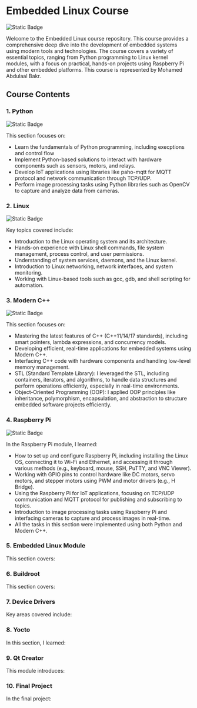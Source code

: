 # Embedded Linux Course
![Static Badge](https://img.shields.io/badge/Embedded%20Linux-35%25-blue?style=plastic&logo=github&logoColor=white&label=Embedded%20Linux&labelColor=Black&color=blue)

Welcome to the Embedded Linux course repository. This course provides a comprehensive deep dive into the development of embedded systems using modern tools and technologies. The course covers a variety of essential topics, ranging from Python programming to Linux kernel modules, with a focus on practical, hands-on projects using Raspberry Pi and other embedded platforms.
This course is represented by Mohamed Abdulaal Bakr.

## Course Contents

### 1. Python 
![Static Badge](https://img.shields.io/badge/Python%20-100%25%20-%20%20Blue?style=plastic&logo=Python&logoColor=%233776AB&logoSize=auto&label=Python&labelColor=gray&color=blue)


This section focuses on:
- Learn the fundamentals of Python programming, including execptions and control flow
- Implement Python-based solutions to interact with hardware components such as sensors, motors, and relays.
- Develop IoT applications using libraries like paho-mqtt for MQTT protocol and network communication through TCP/UDP.
- Perform image processing tasks using Python libraries such as OpenCV to capture and analyze data from cameras.

### 2. Linux
![Static Badge](https://img.shields.io/badge/Python%20-100%25%20-%20%20Blue?style=plastic&logo=linux&logoColor=%23FCC624&logoSize=auto&label=Linux&labelColor=gray&color=violet)


Key topics covered include:
- Introduction to the Linux operating system and its architecture.
- Hands-on experience with Linux shell commands, file system management, process control, and user permissions.
- Understanding of system services, daemons, and the Linux kernel.
- Introduction to Linux networking, network interfaces, and system monitoring.
- Working with Linux-based tools such as gcc, gdb, and shell scripting for automation.

### 3. Modern C++
![Static Badge](https://img.shields.io/badge/Python%20-100%25%20-%20%20Blue?style=plastic&logo=cplusplus&logoColor=%2300599C&logoSize=auto&label=Modern%20C%2B%2B&labelColor=gray&color=orange)


This section focuses on:
- Mastering the latest features of C++ (C++11/14/17 standards), including smart pointers, lambda expressions, and concurrency models.
- Developing efficient, real-time applications for embedded systems using Modern C++.
- Interfacing C++ code with hardware components and handling low-level memory management.
- STL (Standard Template Library): I leveraged the STL, including containers, iterators, and algorithms, to handle data structures and perform operations efficiently, especially in real-time environments.
- Object-Oriented Programming (OOP): I applied OOP principles like inheritance, polymorphism, encapsulation, and abstraction to structure embedded software projects efficiently.

### 4. Raspberry Pi
![Static Badge](https://img.shields.io/badge/Python%20-100%25%20-%20%20Blue?style=plastic&logo=raspberrypi&logoColor=%23A22846&logoSize=auto&label=Raspberry%20pi&labelColor=gray&color=%23A22846)

In the Raspberry Pi module, I learned:
- How to set up and configure Raspberry Pi, including installing the Linux OS, connecting it to Wi-Fi and Ethernet, and accessing it through various methods (e.g., keyboard, mouse, SSH, PuTTY, and VNC Viewer).
- Working with GPIO pins to control hardware like DC motors, servo motors, and stepper motors using PWM and motor drivers (e.g., H Bridge).
- Using the Raspberry Pi for IoT applications, focusing on TCP/UDP communication and MQTT protocol for publishing and subscribing to topics.
- Introduction to image processing tasks using Raspberry Pi and interfacing cameras to capture and process images in real-time.
- All the tasks in this section were implemented using both Python and Modern C++.

### 5. Embedded Linux Module
This section covers:


### 6. Buildroot
This section covers:


### 7. Device Drivers
Key areas covered include:


### 8. Yocto
In this section, I learned:


### 9. Qt Creator
This module introduces:


### 10. Final Project
In the final project:
